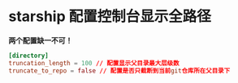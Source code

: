 # starship 配置控制台显示全路径

**两个配置缺一不可！**

```toml
[directory]
truncation_length = 100 // 配置显示父目录最大层级数
truncate_to_repo = false // 配置是否只截断到当前git仓库所在父目录下
```
